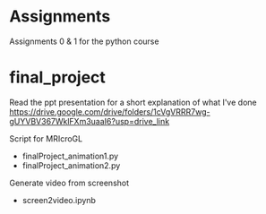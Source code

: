 # Assignments
Assignments 0 & 1 for the python course 


# final_project
Read the ppt presentation for a short explanation of what I've done
https://drive.google.com/drive/folders/1cVgVRRR7wg-gUYVBV367WklFXm3uaaI6?usp=drive_link

Script for MRIcroGL
- finalProject_animation1.py
- finalProject_animation2.py 

Generate video from screenshot
- screen2video.ipynb

